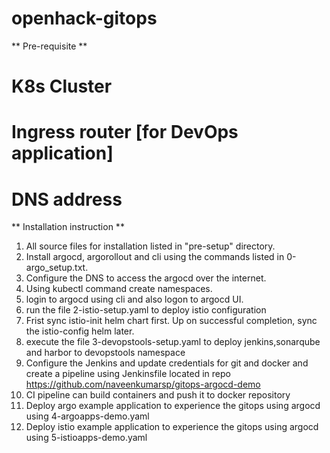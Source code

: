 # openhack-gitops

** Pre-requisite **
#     K8s Cluster
#     Ingress router [for DevOps application]
#     DNS address

** Installation instruction ** 
1. All source files for installation listed in "pre-setup" directory.
2. Install argocd, argorollout and cli using the commands listed in 0-argo_setup.txt.
3. Configure the DNS to access the argocd over the internet.
4. Using kubectl command create namespaces.
5. login to argocd using cli and also logon to argocd UI.
6. run the file 2-istio-setup.yaml  to deploy istio configuration 
7. Frist sync istio-init helm chart first. Up on successful completion, sync the istio-config helm later.
8. execute the file 3-devopstools-setup.yaml to deploy jenkins,sonarqube and harbor to devopstools namespace
9. Configure the Jenkins and update credentials for git and docker and create a pipeline using Jenkinsfile located in repo https://github.com/naveenkumarsp/gitops-argocd-demo
10. CI pipeline can build containers and push it to docker repository
11. Deploy argo example application to experience the gitops using argocd using 4-argoapps-demo.yaml
12. Deploy istio example application to experience the gitops using argocd using 5-istioapps-demo.yaml
